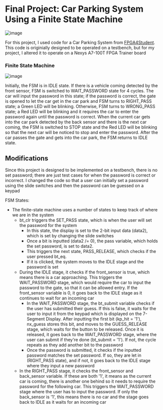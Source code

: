 # Final Project: Car Parking System Using a Finite State Machine

![image](https://user-images.githubusercontent.com/26263012/168820971-7d5e2f19-2323-444a-98ee-178d70dd6ba8.png)

For this project, I used code for a Car Parking System from [FPGA4Student](https://www.fpga4student.com/2017/08/car-parking-system-in-vhdl-using-FSM.html). This code is originially designed to be operated on a testbench, but for my project, I altered it to operate on a Nexys A7-100T FPGA Trainer board

### Finite State Machine

![image](https://user-images.githubusercontent.com/26263012/168822005-ddfa7c1a-3315-4baf-9a2d-9269e24d11e8.png)

Initially, the FSM is in IDLE state. If there is a vehicle coming detected by the front sensor, FSM is switched to WAIT_PASSWORD state for 4 cycles. The car will input the password in this state; if the password is correct, the gate is opened to let the car get in the car park and FSM turns to RIGHT_PASS state; a Green LED will be blinking. Otherwise, FSM turns to WRONG_PASS state; a Red LED will be blinking and it requires the car to enter the password again until the password is correct. When the current car gets into the car park detected by the back sensor and there is the next car coming, the FSM is switched to STOP state and the Red LED will be blinking so that the next car will be noticed to stop and enter the password. After the car passes the gate and gets into the car park, the FSM returns to IDLE state.


## Modifications
Since this project is designed to be implemented on a testbench, there is no set password; there are just test cases for when the password is correct or incorrect. I changed the code so that a user can initially set a password using the slide switches and then the password can be guessed on a keypad

FSM States:
* The finite-state machine uses a number of states to keep track of where we are in the system
  * bt_clr triggers the SET_PASS state, which is when the user will set the password for the system
     * In this state, the display is set to the 2-bit input data (data2), which is set by changing the slide switches
     * Once a bit is inputted (data2 /= 0), the pass variable, which holds the set password, is set to data2.
     * This triggers the next state, PASS_RELEASE, which checks if the user pressed bt_eq. 
     * If it is clicked, the system moves to the IDLE stage and the password is set
  * During the IDLE stage, it checks if the front_sensor is true, which means there is a car approaching. This triggers the WAIT_PASSWORD stage, which would require the car to input the password to the gate, so that it can be allowed entry. If the front_sensor variable is 0, it goes back to the IDLE stage as it continues to wait for an incoming car
     *  In the WAIT_PASSWORD stage, the bt_submit variable checks if the user has submitted their guess. If this is false, it waits for the user to input it from the keypad which is displayed on the 7-Segment Display. After inputting the first bit (kp_hit = '1'), nx_guess stores this bit, and moves to the GUESS_RELEASE stage, which waits for the button to be released. Once it is released, it goes back to the WAIT_PASSWORD stage, where the user can submit if they're done (bt_submit = '1'). If not, the cycle repeats as they add another bit to the password
     *  Once the password is submitted, it checks if the inputted password matches the set password. If so, they are let in (RIGHT_PASS state), and if not, it goes back to the IDLE stage where they input a new password
  * In the RIGHT_PASS stage, it checks the front_sensor and back_sensor variable. If these are both '1', it means as the current car is coming, there is another one behind so it needs to require the password for the following car. This triggers the WAIT_PASSWORD stage where the user has to input the password. If only the back_sensor is '1', this means there is no car and the stage goes back to IDLE as it waits for an incoming car



